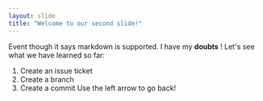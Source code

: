 ```yaml
---
layout: slide
title: "Welcome to our second slide!"
---
```

Event though it says markdown is supported. I have my **doubts** ! 
Let's see what we have learned so far: 
1. Create an issue ticket
2. Create a branch 
3. Create a commit 
Use the left arrow to go back! 